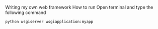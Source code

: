 Writing my own web framework
How to run
	Open terminal and type the following command
	
	python wsgiserver wsgiapplication:myapp